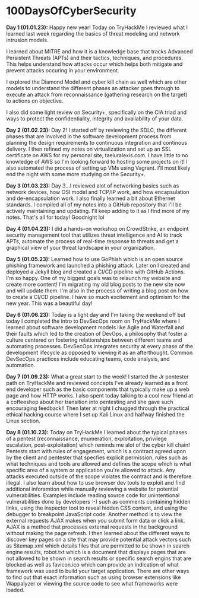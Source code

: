 # 100DaysOfCyberSecurity

**Day 1 (01.01.23):** Happy new year! Today on TryHackMe I reviewed what I learned last week regarding the basics of threat modeling and network intrusion models.

I learned about MITRE and how it is a knowledge base that tracks Advanced Persistent Threats (APTs) and their tactics, techniques, and procedures. This helps understand how attacks occur which helps both mitigate and prevent attacks occuring in your environment.

I explored the Diamond Model and cyber kill chain as well which are other models to understand the different phases an attacker goes through to execute an attack from reconnaissance (gathering research on the target) to actions on objective.

I also did some light review on Security+, specifically on the CIA triad and ways to protect the confidentiality, integrity and availability of your data.

**Day 2 (01.02.23):** Day 2! I started off by reviewing the SDLC, the different phases that are involved in the software development process from planning the design requirements to continuous integration and continous delivery. I then refined my notes on virtualization and set up an SSL certificate on AWS for my personal site, taeluralexis.com. I have little to no knowledge of AWS so I'm looking forward to hosting some projects on it! I also automated the process of setting up VMs using Vagrant. I'll most likely end the night with some more studying on the Security+.

**Day 3 (01.03.23):** Day 3...I reviewed alot of networking basics such as network devices, how OSI model and TCP/IP work, and how encapsulation and de-encapsulation work. I also finally learned a bit about Ethernet standards. I compiled all of my notes into a GitHub repository that I'll be actively maintaining and updating. I'll keep adding to it as I find more of my notes. That's all for today! Goodnight lol

**Day 4 (01.04.23):** I did a hands-on workshop on CrowdStrike, an endpoint security management tool that utilizes threat intelligence and AI to track APTs, automate the process of real-time response to threats and get a graphical view of your threat landscape in your organization.

**Day 5 (01.05.23):** Learned how to use GoPhish which is an open source phishing framework and launched a phishing attack. Later on I created and deployed a Jekyll blog and created a CI/CD pipeline with GitHub Actions. I'm so happy. One of my biggest goals was to relaunch my website and create more content! I'm migrating my old blog posts to the new site now and will update them. I'm also in the process of writing a blog post on how to create a CI/CD pipeline. I have so much excitement and optimism for the new year. This was a beautiful day! 

**Day 6 (01.06.23):** Today is a light day and I'm taking the weekend off but today I completed the intro to DevSecOps room on TryHackMe where I learned about software development models like Agile and Waterfall and their faults which led to the creation of DevOps, a philosophy that foster a culture centered on fostering relationships between different teams and automating processes. DevSecOps integrates security at every phase of the development lifecycle as opposed to viewing it as an afterthought. Common DevSecOps practices include educating teams, code analysis, and automation.  

**Day 7 (01.09.23):** What a great start to the week! I started the Jr pentester path on TryHackMe and reviewed concepts I've already learned as a front end developer such as the basic components that typically make up a web page and how HTTP works. I also spent today talking to a cool new friend at a coffeeshop about her transition into pentesting and she gave such encouraging feedback!! Then later at night I chugged through the practical ethical hacking course where I set up Kali Linux and halfway finished the Linux section. 

**Day 8 (01.10.23):** Today on TryHackMe I learned about the typical phases of a pentest (reconnaissance, enumeration, exploitation, privilege escalation, post-exploitation) which reminds me alot of the cyber kill chain! Pentests start with rules of engagement, which is a contract agreed upon by the client and pentester that specfies explicit permission, rules such as what techniques and tools are allowed and defines the scope which is what specific area of a system or application you're allowed to attack. Any attacks executed outside of the scope violates the contract and is therefore illegal. I also learn about how to use browser dev tools to exploit and find additional inforamtion while manually reviewing a website for potential vulnerabilities. Examples include reading source code for unintentional vulnerabilities done by developers :-) such as comments containing hidden links, using the inspector tool to reveal hidden CSS content, and using the debugger to breakpoint JavaScript code. Another method is to view the external requests AJAX makes when you submit form data or click a link. AJAX is a method that processes external requests in the background without making the page refresh. I then learned about the different ways to discover key pages on a site that may provide potential attack vectors such as Sitemap.xml which details files that are permitted to be shown in search engine results, robot.txt which is a document that displays pages that are not allowed to be shown in search results or specific search engins that are blocked as well as favicon.ico which can provide an indication of what framework was used to build your target application. There are other ways to find out that exact information such as using browser extensions like Wappalyzer or viewing the source code to see what frameworks were loaded.
